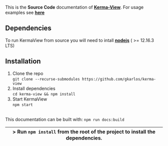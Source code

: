 This is the **Source Code** documentation of [**Kerma-View**](https://github.com/gkarlos/kerma-view). For usage examples see [**here**](https://github.com/gkarlos/kerma-view)


## Dependencies

To run KermaView from source you will need to intall [**nodejs**](https://nodejs.org/en/) ( >= 12.16.3 LTS)

## Installation

1. Clone the repo <br/>
    `git clone --recurse-submodules https://github.com/gkarlos/kerma-view`
2. Install dependencies <br/>
    `cd kerma-view && npm install`
3. Start KermaView <br/>
    `npm start`

<br/>This documentation can be built with: `npm run docs:build`

| > Run `npm install` from the root of the project to install the dependencies. |
| --- |